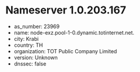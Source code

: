 # Nameserver 1.0.203.167

* as_number: 23969
* name: node-exz.pool-1-0.dynamic.totinternet.net.
* city: Krabi
* country: TH
* organization: TOT Public Company Limited
* version: Unknown
* dnssec: false
